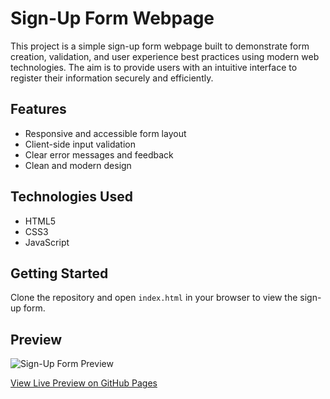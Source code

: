 # Sign-Up Form Webpage

This project is a simple sign-up form webpage built to demonstrate form creation, validation, and user experience best practices using modern web technologies. The aim is to provide users with an intuitive interface to register their information securely and efficiently.

## Features

- Responsive and accessible form layout
- Client-side input validation
- Clear error messages and feedback
- Clean and modern design

## Technologies Used

- HTML5
- CSS3
- JavaScript

## Getting Started

Clone the repository and open `index.html` in your browser to view the sign-up form.
## Preview

![Sign-Up Form Preview](./preview.png)

[View Live Preview on GitHub Pages](https://your-github-username.github.io/sign-up-form/)